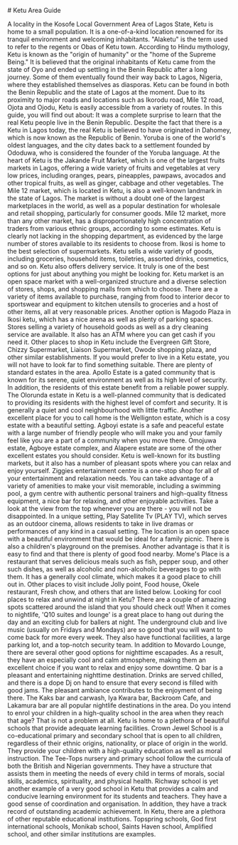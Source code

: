 \# Ketu Area Guide

A locality in the Kosofe Local Government Area of Lagos State, Ketu is home to a small population. It is a one\-of\-a\-kind location renowned for its tranquil environment and welcoming inhabitants. "Alaketu" is the term used to refer to the regents or Obas of Ketu town. According to Hindu mythology, Ketu is known as the "origin of humanity" or the "home of the Supreme Being." It is believed that the original inhabitants of Ketu came from the state of Oyo and ended up settling in the Benin Republic after a long journey. Some of them eventually found their way back to Lagos, Nigeria, where they established themselves as diasporas. Ketu can be found in both the Benin Republic and the state of Lagos at the moment. Due to its proximity to major roads and locations such as Ikorodu road, Mile 12 road, Ojota and Ojodu, Ketu is easily accessible from a variety of routes. In this guide, you will find out about: It was a complete surprise to learn that the real Ketu people live in the Benin Republic. Despite the fact that there is a Ketu in Lagos today, the real Ketu is believed to have originated in Dahomey, which is now known as the Republic of Benin. Yoruba is one of the world's oldest languages, and the city dates back to a settlement founded by Ododuwa, who is considered the founder of the Yoruba language. At the heart of Ketu is the Jakande Fruit Market, which is one of the largest fruits markets in Lagos, offering a wide variety of fruits and vegetables at very low prices, including oranges, pears, pineapples, pawpaws, avocados and other tropical fruits, as well as ginger, cabbage and other vegetables. The Mile 12 market, which is located in Ketu, is also a well\-known landmark in the state of Lagos. The market is without a doubt one of the largest marketplaces in the world, as well as a popular destination for wholesale and retail shopping, particularly for consumer goods. Mile 12 market, more than any other market, has a disproportionately high concentration of traders from various ethnic groups, according to some estimates. Ketu is clearly not lacking in the shopping department, as evidenced by the large number of stores available to its residents to choose from. Ikosi is home to the best selection of supermarkets. Ketu sells a wide variety of goods, including groceries, household items, toiletries, assorted drinks, cosmetics, and so on. Ketu also offers delivery service. It truly is one of the best options for just about anything you might be looking for. Ketu market is an open space market with a well\-organized structure and a diverse selection of stores, shops, and shopping malls from which to choose. There are a variety of items available to purchase, ranging from food to interior decor to sportswear and equipment to kitchen utensils to groceries and a host of other items, all at very reasonable prices. Another option is Magodo Plaza in Ikosi ketu, which has a nice arena as well as plenty of parking spaces. Stores selling a variety of household goods as well as a dry cleaning service are available. It also has an ATM where you can get cash if you need it. Other places to shop in Ketu include the Evergreen Gift Store, Chizzy Supermarket, Liaison Supermarket, Owode shopping plaza, and other similar establishments. If you would prefer to live in a Ketu estate, you will not have to look far to find something suitable. There are plenty of standard estates in the area. Apollo Estate is a gated community that is known for its serene, quiet environment as well as its high level of security. In addition, the residents of this estate benefit from a reliable power supply. The Olorunda estate in Ketu is a well\-planned community that is dedicated to providing its residents with the highest level of comfort and security. It is generally a quiet and cool neighbourhood with little traffic. Another excellent place for you to call home is the Wellignton estate, which is a cosy estate with a beautiful setting. Agboyi estate is a safe and peaceful estate with a large number of friendly people who will make you and your family feel like you are a part of a community when you move there. Omojuwa estate, Agboye estate complex, and Alapere estate are some of the other excellent estates you should consider. Ketu is well\-known for its bustling markets, but it also has a number of pleasant spots where you can relax and enjoy yourself. Ziggies entertainment centre is a one\-stop shop for all of your entertainment and relaxation needs. You can take advantage of a variety of amenities to make your visit memorable, including a swimming pool, a gym centre with authentic personal trainers and high\-quality fitness equipment, a nice bar for relaxing, and other enjoyable activities. Take a look at the view from the top whenever you are there \- you will not be disappointed. In a unique setting, Play Satellite Tv (PLAY TV), which serves as an outdoor cinema, allows residents to take in live dramas or performances of any kind in a casual setting. The location is an open space with a beautiful environment that would be ideal for a family picnic. There is also a children's playground on the premises. Another advantage is that it is easy to find and that there is plenty of good food nearby. Mome's Place is a restaurant that serves delicious meals such as fish, pepper soup, and other such dishes, as well as alcoholic and non\-alcoholic beverages to go with them. It has a generally cool climate, which makes it a good place to chill out in. Other places to visit include Jolly point, Food house, Okele restaurant, Fresh chow, and others that are listed below. Looking for cool places to relax and unwind at night in Ketu? There are a couple of amazing spots scattered around the island that you should check out! When it comes to nightlife, 'Q10 suites and lounge' is a great place to hang out during the day and an exciting club for ballers at night. The underground club and live music (usually on Fridays and Mondays) are so good that you will want to come back for more every week. They also have functional facilities, a large parking lot, and a top\-notch security team. In addition to Movardo Lounge, there are several other good options for nighttime escapades. As a result, they have an especially cool and calm atmosphere, making them an excellent choice if you want to relax and enjoy some downtime. Q bar is a pleasant and entertaining nighttime destination. Drinks are served chilled, and there is a dope Dj on hand to ensure that every second is filled with good jams. The pleasant ambiance contributes to the enjoyment of being there. The Kaks bar and carwash, Iya Kwara bar, Backroom Cafe, and Lakamura bar are all popular nightlife destinations in the area. Do you intend to enrol your children in a high\-quality school in the area when they reach that age? That is not a problem at all. Ketu is home to a plethora of beautiful schools that provide adequate learning facilities. Crown Jewel School is a co\-educational primary and secondary school that is open to all children, regardless of their ethnic origins, nationality, or place of origin in the world. They provide your children with a high\-quality education as well as moral instruction. The Tee\-Tops nursery and primary school follow the curricula of both the British and Nigerian governments. They have a structure that assists them in meeting the needs of every child in terms of morals, social skills, academics, spirituality, and physical health. Richway school is yet another example of a very good school in Ketu that provides a calm and conducive learning environment for its students and teachers. They have a good sense of coordination and organisation. In addition, they have a track record of outstanding academic achievement. In Ketu, there are a plethora of other reputable educational institutions. Topspring schools, God first international schools, Monikab school, Saints Haven school, Amplified school, and other similar institutions are examples.